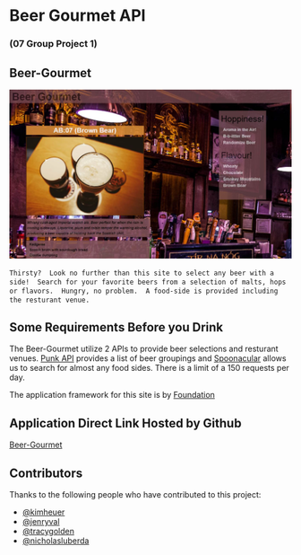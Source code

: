 # Beer Gourmet API
### (07 Group Project 1)

## Beer-Gourmet

![](.\images\eximage.jpg)
```
Thirsty?  Look no further than this site to select any beer with a side!  Search for your favorite beers from a selection of malts, hops or flavors.  Hungry, no problem.  A food-side is provided including the resturant venue.  
```

## Some Requirements Before you Drink

The Beer-Gourmet utilize 2 APIs to provide beer selections and resturant venues.  [Punk API](https://api.punkapi.com/) provides a list of beer groupings and [Spoonacular](https://api.spoonacular.com/) allows us to search for almost any food sides.  There is a limit of a 150 requests per day.

The application framework for this site is by [Foundation](https://get.foundation/index.html)


## Application Direct Link Hosted by Github

[Beer-Gourmet](https://jenryval.github.io/Beer-Gourmet/)


## Contributors

Thanks to the following people who have contributed to this project:

* [@kimheuer](https://github.com/bootcampdev)
* [@jenryval](https://github.com/jenryval)
* [@tracygolden](https://github.com/tracy80s2003)
* [@nicholasluberda](https://github.com/)